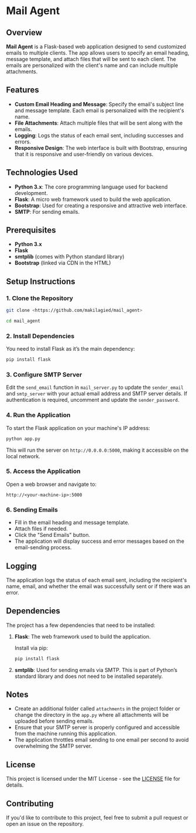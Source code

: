 

# Mail Agent

## Overview

**Mail Agent** is a Flask-based web application designed to send customized emails to multiple clients. The app allows users to specify an email heading, message template, and attach files that will be sent to each client. The emails are personalized with the client's name and can include multiple attachments.

## Features

- **Custom Email Heading and Message**: Specify the email's subject line and message template. Each email is personalized with the recipient's name.
- **File Attachments**: Attach multiple files that will be sent along with the emails.
- **Logging**: Logs the status of each email sent, including successes and errors.
- **Responsive Design**: The web interface is built with Bootstrap, ensuring that it is responsive and user-friendly on various devices.

## Technologies Used

- **Python 3.x**: The core programming language used for backend development.
- **Flask**: A micro web framework used to build the web application.
- **Bootstrap**: Used for creating a responsive and attractive web interface.
- **SMTP**: For sending emails.

## Prerequisites

- **Python 3.x**
- **Flask**
- **smtplib** (comes with Python standard library)
- **Bootstrap** (linked via CDN in the HTML)

## Setup Instructions

### 1. Clone the Repository

```bash
git clone <https://github.com/makilagied/mail_agent>
```

```bash
cd mail_agent
```

### 2. Install Dependencies

You need to install Flask as it’s the main dependency:

```bash
pip install flask
```

### 3. Configure SMTP Server

Edit the `send_email` function in `mail_server.py` to update the `sender_email` and `smtp_server` with your actual email address and SMTP server details. If authentication is required, uncomment and update the `sender_password`.

### 4. Run the Application

To start the Flask application on your machine's IP address:

```bash
python app.py
```

This will run the server on `http://0.0.0.0:5000`, making it accessible on the local network.

### 5. Access the Application

Open a web browser and navigate to:

```
http://<your-machine-ip>:5000
```

### 6. Sending Emails

- Fill in the email heading and message template.
- Attach files if needed.
- Click the "Send Emails" button.
- The application will display success and error messages based on the email-sending process.

## Logging

The application logs the status of each email sent, including the recipient's name, email, and whether the email was successfully sent or if there was an error.

## Dependencies

The project has a few dependencies that need to be installed:

1. **Flask**: The web framework used to build the application.
   
   Install via pip:
   
   ```bash
   pip install flask
   ```

2. **smtplib**: Used for sending emails via SMTP. This is part of Python’s standard library and does not need to be installed separately.

## Notes

- Create an additional folder called `attachments` in the project folder or change the directory in the `app.py` where all attachments will be uploaded before sending emails.
- Ensure that your SMTP server is properly configured and accessible from the machine running this application.
- The application throttles email sending to one email per second to avoid overwhelming the SMTP server.

## License

This project is licensed under the MIT License - see the [LICENSE](LICENSE) file for details.

## Contributing

If you'd like to contribute to this project, feel free to submit a pull request or open an issue on the repository.


